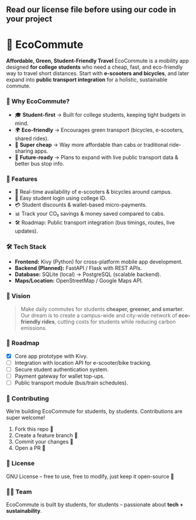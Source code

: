 ## Read our license file before using our code in your project

# 🌱 EcoCommute
**Affordable, Green, Student-Friendly Travel**
EcoCommute is a mobility app designed **for college students** who need a cheap, fast, and eco-friendly way to travel short distances. Start with **e-scooters and bicycles**, and later expand into **public transport integration** for a holistic, sustainable commute.

### 🚀 Why EcoCommute?
* 🎓 **Student-first** → Built for college students, keeping tight budgets in mind.
* 🌍 **Eco-friendly** → Encourages green transport (bicycles, e-scooters, shared rides).
* 💸 **Super cheap** → Way more affordable than cabs or traditional ride-sharing apps.
* 🚌 **Future-ready** → Plans to expand with live public transport data & better bus stop info.

### 📱 Features
* 📍 Real-time availability of e-scooters & bicycles around campus.
* 🔑 Easy student login using college ID.
* 💳 Student discounts & wallet-based micro-payments.
* 📊 Track your CO₂ savings & money saved compared to cabs.
* 🛠️ Roadmap: Public transport integration (bus timings, routes, live updates).

### 🛠️ Tech Stack
* **Frontend:** Kivy (Python) for cross-platform mobile app development.
* **Backend (Planned):** FastAPI / Flask with REST APIs.
* **Database:** SQLite (local) → PostgreSQL (scalable backend).
* **Maps/Location:** OpenStreetMap / Google Maps API.

### 🎯 Vision
> Make daily commutes for students **cheaper, greener, and smarter**.
> Our dream is to create a campus-wide and city-wide network of **eco-friendly rides**, cutting costs for students while reducing carbon emissions.

### 🔮 Roadmap
* [x] Core app prototype with Kivy.
* [ ] Integration with location API for e-scooter/bike tracking.
* [ ] Secure student authentication system.
* [ ] Payment gateway for wallet top-ups.
* [ ] Public transport module (bus/train schedules).

### 🤝 Contributing
We’re building EcoCommute for students, by students. Contributions are super welcome!
1. Fork this repo 🍴
2. Create a feature branch 🌿
3. Commit your changes 📝
4. Open a PR 🚀

### 📜 License
GNU License – free to use, free to modify, just keep it open-source 💚

### 👩‍💻 Team
EcoCommute is built by students, for students – passionate about **tech + sustainability**.
